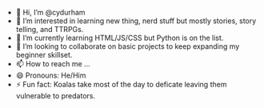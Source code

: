 - 👋 Hi, I’m @cydurham
- 👀 I’m interested in learning new thing, nerd stuff but mostly stories, story telling, and TTRPGs.
- 🌱 I’m currently learning HTML/JS/CSS but Python is on the list.
- 💞️ I’m looking to collaborate on basic projects to keep expanding my beginner skillset. 
- 📫 How to reach me ...
- 😄 Pronouns: He/Him
- ⚡ Fun fact: Koalas take most of the day to deficate leaving them vulnerable to predators. 

<!---
cydurham/cydurham is a ✨ special ✨ repository because its `README.md` (this file) appears on your GitHub profile.
You can click the Preview link to take a look at your changes.
--->
